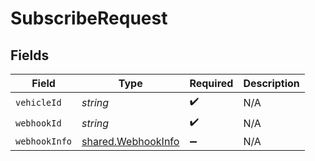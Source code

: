 # SubscribeRequest


## Fields

| Field                                                    | Type                                                     | Required                                                 | Description                                              |
| -------------------------------------------------------- | -------------------------------------------------------- | -------------------------------------------------------- | -------------------------------------------------------- |
| `vehicleId`                                              | *string*                                                 | :heavy_check_mark:                                       | N/A                                                      |
| `webhookId`                                              | *string*                                                 | :heavy_check_mark:                                       | N/A                                                      |
| `webhookInfo`                                            | [shared.WebhookInfo](../../models/shared/webhookinfo.md) | :heavy_minus_sign:                                       | N/A                                                      |